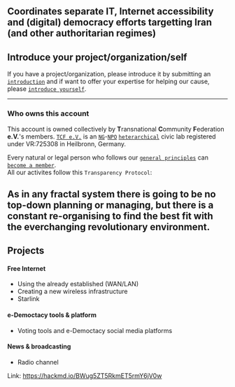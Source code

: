 Coordinates separate IT, Internet accessibility and (digital) democracy efforts targetting Iran (and other authoritarian regimes)
---

## Introduce your project/organization/self
If you have a project/organization, please introduce it by submitting an [`introduction`](https://github.com/tcfev/task-force-nika/issues/new?assignees=&labels=Introduction&template=intorduce-your-organization-project.md&title=Project%2FOrganization+Introduction) and if want to offer your expertise for helping our cause, please [`introduce yourself`](https://github.com/tcfev/task-force-nika/discussions/2). 

---
### Who owns this account
This account is owned collectively by **T**ransnational **C**ommunity **F**ederation **e.V.**'s members.
[`TCF e.V.`](https://transcf.org) is an [`NG`](https://en.wikipedia.org/wiki/Non-governmental_organization)-[`NPO`](https://en.wikipedia.org/wiki/Nonprofit_organization) [`heterarchical`](https://en.wikipedia.org/wiki/Heterarchy) civic lab registered under VR:725308 in Heilbronn, Germany.

Every natural or legal person who follows our [`general principles`](https://github.com/tcfev/task-force-nika/blob/main/general-principles.md) can [`become a member`](https://github.com/tcfev/task-force-nika/discussions/2).  
 All our activites follow this `Transparency Protocol`:  

As in any fractal system there is going to be no top-down planning or managing, but there is a constant re-organising to find the best fit with the everchanging revolutionary environment.
---
## Projects
#### Free Internet
* Using the already established (WAN/LAN)
* Creating a new wireless infrastructure 
* Starlink
#### e-Democtacy tools & platform
* Voting tools and e-Democtacy social media platforms
#### News & broadcasting 
* Radio channel


Link: https://hackmd.io/BWug5ZT5RkmET5rmY6jV0w
